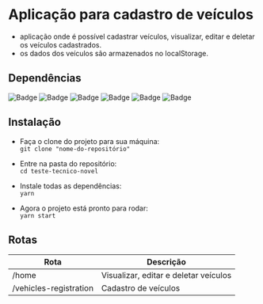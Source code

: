 # Aplicação para cadastro de veículos

- aplicação onde é possível cadastrar veículos, visualizar, editar e deletar os veículos cadastrados.
- os dados dos veículos são armazenados no localStorage.

## Dependências

![Badge](https://img.shields.io/badge/React-18.2.0-blue)
![Badge](https://img.shields.io/badge/React--Bootstrap-2.7.2-blueviolet)
![Badge](https://img.shields.io/badge/Bootstrap-5.2.3-blueviolet)
![Badge](https://img.shields.io/badge/yup-1.0.2-green)
![Badge](https://img.shields.io/badge/React--Router--Dom-6.8.2-red)
![Badge](https://img.shields.io/badge/React--Hook--Form-7.43.3-ff69b4)

## Instalação

- Faça o clone do projeto para sua máquina:<br>
  `git clone "nome-do-repositório"`

- Entre na pasta do repositório:<br>
  `cd teste-tecnico-novel`

- Instale todas as dependências:<br>
  `yarn`

- Agora o projeto está pronto para rodar:<br>
  `yarn start`

## Rotas

| Rota                   | Descrição                             |
| ---------------------- | ------------------------------------- |
| /home                  | Visualizar, editar e deletar veículos |
| /vehicles-registration | Cadastro de veículos                  |
